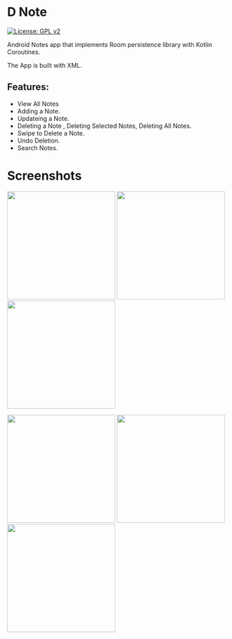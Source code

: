 # D Note
[![License: GPL v2](https://img.shields.io/badge/License-GPL_v2-blue.svg)](https://www.gnu.org/licenses/old-licenses/gpl-2.0.en.html)

Android Notes app that implements Room persistence library with Kotlin Coroutines.

The App is built with XML.
## Features:
 - View All Notes
 - Adding a Note.
 - Updateing a Note.
 - Deleting a Note , Deleting Selected Notes, Deleting All Notes.
 - Swipe to Delete a Note.
 - Undo Deletion.
 - Search Notes. 
# Screenshots
<img src="https://github.com/MahmoudRH/RoomXML/blob/main/screenshots/all_notes.png" width="250" style="max-width:100%;"> <img src="https://github.com/MahmoudRH/RoomXML/blob/main/screenshots/add_new.png" width="250" style="max-width:100%;"> <img src="https://github.com/MahmoudRH/RoomXML/blob/main/screenshots/search.png" width="250" style="max-width:100%;">

<img src="https://github.com/MahmoudRH/RoomXML/blob/main/screenshots/updating.png" width="250" style="max-width:100%;"> <img src="https://github.com/MahmoudRH/RoomXML/blob/main/screenshots/selection.png" width="250" style="max-width:100%;"> <img src="https://github.com/MahmoudRH/RoomXML/blob/main/screenshots/deletion.png" width="250" style="max-width:100%;">
 

